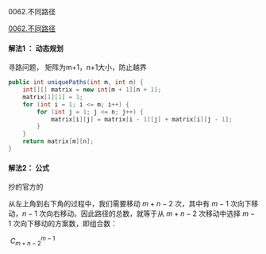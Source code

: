 0062.不同路径

[0062.不同路径](https://leetcode-cn.com/problems/unique-paths/)

#### 解法1 ： 动态规划

寻路问题， 矩阵为m+1，n+1大小，防止越界



```java
public int uniquePaths(int m, int n) {
    int[][] matrix = new int[m + 1][n + 1];
    matrix[1][1] = 1;
    for (int i = 1; i <= m; i++) {
        for (int j = 1; j <= n; j++) {
            matrix[i][j] = matrix[i - 1][j] + matrix[i][j - 1];
        }
    }
    return matrix[m][n];
}
```



#### 解法2： 公式

抄的官方的

从左上角到右下角的过程中，我们需要移动 $m+n-2$ 次，其中有 $m-1$ 次向下移动，$n-1$ 次向右移动。因此路径的总数，就等于从 $m+n-2$ 次移动中选择 $m-1$ 次向下移动的方案数，即组合数：

​		$C_{m+n-2}^{m-1}$

